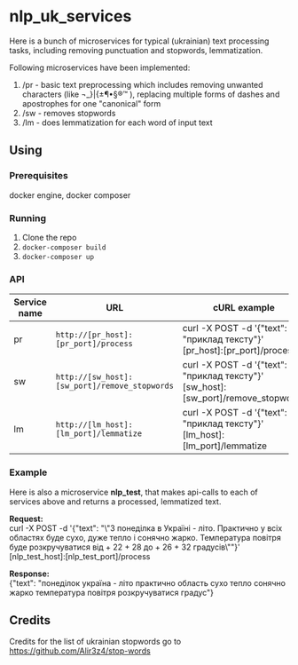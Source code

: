 # nlp_uk_services
Here is a bunch of microservices for typical (ukrainian) text processing tasks, including removing punctuation and stopwords, lemmatization.

Following microservices have been implemented:
1. /pr - basic text preprocessing which includes removing unwanted characters (like ¬_}|{±¶•§®™ ), replacing multiple forms of dashes and apostrophes for one "canonical" form
2. /sw - removes stopwords
3. /lm - does lemmatization for each word of input text

## Using
### Prerequisites
docker engine, docker composer

### Running
1. Clone the repo
2. ``docker-composer build``
3. ``docker-composer up``

### API
|Service name|URL|cURL example|
|------------|---|------|
|pr|``http://[pr_host]:[pr_port]/process``|curl -X POST -d '{"text": "приклад тексту"}' [pr_host]:[pr_port]/process|
|sw|``http://[sw_host]:[sw_port]/remove_stopwords``|curl -X POST -d '{"text": "приклад тексту"}' [sw_host]:[sw_port]/remove_stopwords|
|lm|``http://[lm_host]:[lm_port]/lemmatize``|curl -X POST -d '{"text": "приклад тексту"}' [lm_host]:[lm_port]/lemmatize|

### Example
Here is also a microservice **nlp_test**, that makes api-calls to each of services above and returns a processed, lemmatized text.

**Request:**</br>
curl -X POST -d '{"text": "\\"З понеділка в Україні - літо. Практично у всіх областях буде сухо, дуже тепло і сонячно жарко. Температура повітря буде розкручуватися від + 22 + 28 до + 26 + 32 градусів\\""}' [nlp_test_host]:[nlp_test_port]/process

**Response:**</br>
{"text": "понеділок україна - літо практично область сухо тепло сонячно жарко температура повітря розкручуватися градус"}

## Credits
Credits for the list of ukrainian stopwords go to https://github.com/Alir3z4/stop-words
